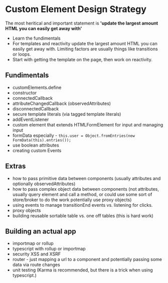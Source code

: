 # Custom Element Design Strategy

The most heritical and important statement is __'update the largest amount HTML you can easily get away with'__ 


- Learn the fundimentals
- For templates and reactivity update the largest amount HTML you can easily get away with. Limiting factors are usually things like transitions or loops.
- Start with getting the template on the page, then work on reactivity.

## Fundimentals
- customElements.define
- constructor
- connectedCallback
- attributeChangedCallback (observedAttributes)
- disconnectedCallback
- secure template literals (via tagged template literals)
- addEventListener
- custom element that extends HTMLFormElement for input and managing input
- formData especially - ```this.user = Object.fromEntries(new FormData(this).entries());```
- use boolean attributes
- creating custom Events

## Extras 
- how to pass primitive data between components (usually attributes and optionally observedAttributes)
- how to pass complex object data between components (not attributes, usually query element and call a method, or could use some sort of store/broker to do the work potentially use proxy objects)
- using events to manage transitionEnd events vs. listening for clicks.
- proxy objects
- building reusable sortable table vs. one off tables (this is hard work)

## Building an actual app
- importmap or rollup
- typescript with rollup or importmap
- security XSS and XSRF
- router - just mapping a url to a component and potentially passing some data via route changes
- unit testing (Karma is recommended, but there is a trick when using typescript.)
